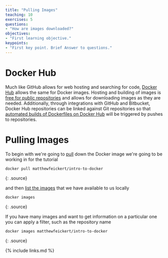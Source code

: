 ```yaml
---
title: "Pulling Images"
teaching: 10
exercises: 5
questions:
- "How are images downloaded?"
objectives:
- "First learning objective."
keypoints:
- "First key point. Brief Answer to questions."
---
```


# Docker Hub

Much like GitHub allows for web hosting and searching for code, [Docker Hub](https://hub.docker.com/) allows the same for Docker images. Hosting and building of images is [free for public repositories](https://hub.docker.com/billing-plans/) and allows for downloading images as they are needed. Additionally, through integrations with GitHub and Bitbucket, Docker Hub repositories can be linked against Git repositories so that [automated builds of Dockerfiles on Docker Hub](https://docs.docker.com/docker-hub/builds/) will be triggered by pushes to repositories.

# Pulling Images

To begin with we're going to [pull](https://docs.docker.com/engine/reference/commandline/pull/) down the Docker image we're going to be working in for the tutorial

~~~
docker pull matthewfeickert/intro-to-docker
~~~
{: .source}

and then [list the images](https://docs.docker.com/engine/reference/commandline/images/) that we have available to us locally

~~~
docker images
~~~
{: .source}

If you have many images and want to get information on a particular one you can apply a filter, such as the repository name

~~~
docker images matthewfeickert/intro-to-docker
~~~
{: .source}

{% include links.md %}
